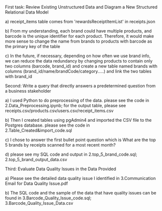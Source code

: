 First task: Review Existing Unstructured Data and Diagram a New Structured Relational Data Model

  a) receipt_items table comes from 'rewardsReceiptItemList' in receipts.json 
  
  b) From my understanding, each brand could have multiple products, and barcode is the unique identifier for each product. Therefore, it would make more sense to change the name from brands to products with barcode as the primary key of the table
  
  c) In the future, if necessary, depending on how often we use brand info, we can reduce the data redundancy by changing products to contain only two columns (barcode, brand_id)
    and create a new table named brands with columns (brand_id/name/brandCode/category.....) and link the two tables with brand_id


Second: Write a query that directly answers a predetermined question from a business stakeholder

  a) I used Python to do preprocessing of the data. please see the code in 2.Data_Preprocessing.ipynb; for the output table, please see receipts.csv/products.csv/users.csv/receipt_items.csv
  
  b) Then I created tables using pgAdmin4 and imported the CSV file to the Postgres database. please see the code in 2.Table_Created&import_code.sql
  
  c) I chose to answer the first bullet point question which is What are the top 5 brands by receipts scanned for a most recent month?
  
  d) please see my SQL code and output in 2.top_5_brand_code.sql; 2.top_5_brand_output_data.csv
  

Third: Evaluate Data Quality Issues in the Data Provided

  a) Please see the detailed data quality issue I identified in 3.Communication Email for Data Quality Issue.pdf
  
  b) The SQL code and the sample of the data that have quality issues can be found in 3.Barcode_Quality_Issue_code.sql; 3.Barcode_Quality_Issue_Data.csv

